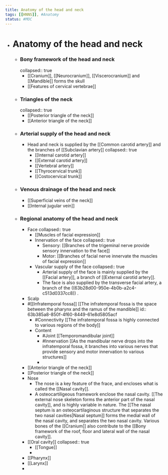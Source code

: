 ```yaml
---
title: Anatomy of the head and neck
tags: [[HNNS]], #Anatomy
status: #MOC 
---
```


- # Anatomy of the head and neck
	- ### Bony framework of the head and neck
	  collapsed:: true
		- [[Cranium]], [[Neurocranium]], [[Viscerocranium]] and [[Mandible]] forms the skull
		- [[Features of cervical vertebrae]]
	- ### Triangles of the neck
	  collapsed:: true
		- [[Posterior triangle of the neck]]
		- [[Anterior triangle of the neck]]
	- ### Arterial supply of the head and neck
		- Head and neck is supplied by the [[Common carotid artery]] and the branches of [[Subclavian artery]]
		  collapsed:: true
			- [[Internal carotid artery]]
			- [[External carotid artery]]
			- [[Vertebral artery]]
			- [[Thyrocervical trunk]]
			- [[Costocervical trunk]]
	- ### Venous drainage of the head and neck
		- [[Superficial veins of the neck]]
		- [[Internal jugular vein]]
	- ### Regional anatomy of the head and neck
		- Face
		  collapsed:: true
			- [[Muscles of facial expression]]
			- Innervation of the face
			  collapsed:: true
				- Sensory: [[Branches of the trigeminal nerve provide sensory innervation to the face]]
				- Motor: [[Branches of facial nerve innervate the muscles of facial expression]]
			- Vascular supply of the face
			  collapsed:: true
				- Arterial supply of the face is mainly supplied by the [[Facial artery]], a branch of [[External carotid artery]].
				- The face is also supplied by the transverse facial artery, a branch of the ((63b28d00-950e-4b0b-a2c4-c513d0337cc8)) .
		- Scalp
		- #[[Infratemporal fossa]] [[The infratemporal fossa is the space between the pharynx and the ramus of the mandible]]
		  id:: 63b385a8-850f-4f60-8449-61e8d5805acf
			- #Connectivity [[The infratemporal fossa is highly connected to various regions of the body]]
			- Content
				- #Joint [[Temporomandibular joint]]
				- #Innervation [[As the mandibular nerve drops into the infratemporal fossa, it branches into various nerves that provide sensory and motor innervation to various structures]]
				-
		- [[Anterior triangle of the neck]]
		- [[Posterior triangle of the neck]]
		- Nose
			- The nose is a key feature of the frace, and encloses what is called the [[Nasal cavity]].
			- A osteocartiligeous framework enclose the nasal cavity. [[The external nose skeleton forms the anterior part of the nasal cavity]], and is highly variable in nature. The [[The nasal septum is an osteocartilaginous structure that separates the two nasal cavities|Nasal septum]] forms the medial wall of the nasal cavity, and separates the two nasal cavity. Various bones of the [[Cranium]] also contribute to the [[Bony framework of the roof, floor and lateral wall of the nasal cavity]].
		- [[Oral cavity]]
		  collapsed:: true
			- [[Tongue]]
			-
		- [[Pharynx]]
		- [[Larynx]]
		-